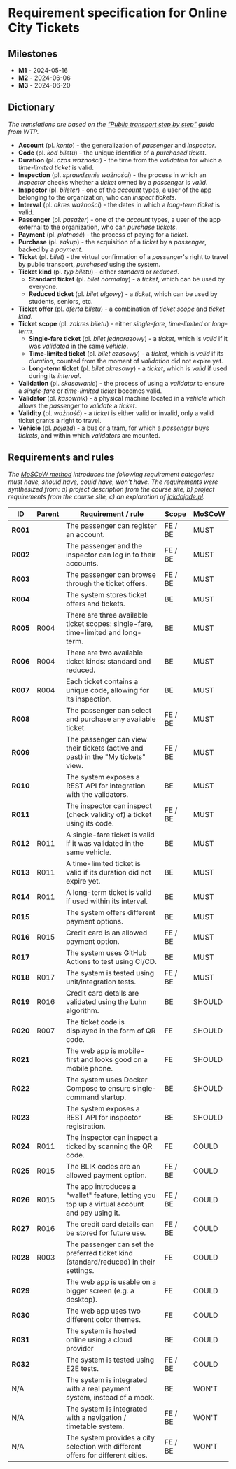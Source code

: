 # Requirement specification for Online City Tickets

## Milestones

- **M1** - 2024-05-16
- **M2** - 2024-06-06
- **M3** - 2024-06-20

## Dictionary

_The translations are based on the ["Public transport step by step"](https://www.wtp.waw.pl/en/public-transport-step-by-step) guide from WTP._

- **Account** (pl. _konto_) - the generalization of _passenger_ and _inspector_.
- **Code** (pl. _kod biletu_) - the unique identifier of a _purchased_ _ticket_.
- **Duration** (pl. _czas ważności_) - the time from the _validation_ for which a _time-limited ticket_ is valid.
- **Inspection** (pl. _sprawdzenie ważności_) - the process in which an _inspector_ checks whether a _ticket_ owned by a _passenger_ is _valid_.
- **Inspector** (pl. _bileter_) - one of the _account_ types, a user of the app belonging to the organization, who can _inspect_ _tickets_.
- **Interval** (pl. _okres ważności_) - the dates in which a _long-term ticket_ is valid.
- **Passenger** (pl. _pasażer_) - one of the _account_ types, a user of the app external to the organization, who can _purchase_ _tickets_.
- **Payment** (pl. _płatność_) - the process of paying for a _ticket_.
- **Purchase** (pl. _zakup_) - the acquisition of a _ticket_ by a _passenger_, backed by a _payment_.
- **Ticket** (pl. _bilet_) - the virtual confirmation of a _passenger_'s right to travel by public transport, _purchased_ using the system.
- **Ticket kind** (pl. _typ biletu_) - either _standard_ or _reduced_.
  - **Standard ticket** (pl. _bilet normalny_) - a _ticket_, which can be used by everyone.
  - **Reduced ticket** (pl. _bilet ulgowy_) - a _ticket_, which can be used by students, seniors, etc.
- **Ticket offer** (pl. _oferta biletu_) - a combination of _ticket scope_ and _ticket kind_.
- **Ticket scope** (pl. _zakres biletu_) - either _single-fare_, _time-limited_ or _long-term_.
  - **Single-fare ticket** (pl. _bilet jednorazowy_) - a _ticket_, which is _valid_ if it was _validated_ in the same _vehicle_.
  - **Time-limited ticket** (pl. _bilet czasowy_) - a _ticket_, which is _valid_ if its _duration_, counted from the moment of _validation_ did not expire yet.
  - **Long-term ticket** (pl. _bilet okresowy_) - a _ticket_, which is _valid_ if used during its _interval_.
- **Validation** (pl. _skasowanie_) - the process of using a _validator_ to ensure a _single-fare_ or _time-limited ticket_ becomes valid.
- **Validator** (pl. _kasownik_) - a physical machine located in a _vehicle_ which allows the _passenger_ to _validate_ a _ticket_.
- **Validity** (pl. _ważność_) - a _ticket_ is either valid or invalid, only a valid ticket grants a right to travel.
- **Vehicle** (pl. _pojazd_) - a bus or a tram, for which a _passenger_ buys _tickets_, and within which _validators_ are mounted.

## Requirements and rules

_The [MoSCoW method](https://en.wikipedia.org/wiki/MoSCoW_method#Prioritization_of_requirements) introduces the following requirement categories: must have, should have, could have, won't have. The requirements were synthesized from: a) project description from the course site, b) project requirements from the course site, c) an exploration of [jakdojade.pl](https://jakdojade.pl)._

| **ID**   | **Parent** | **Requirement / rule**                                                                        | **Scope** | **MoSCoW** |
| -------- | ---------- | --------------------------------------------------------------------------------------------- | --------- | ---------- |
| **R001** |            | The passenger can register an account.                                                        | FE / BE   | MUST       |
| **R002** |            | The passenger and the inspector can log in to their accounts.                                 | FE / BE   | MUST       |
| **R003** |            | The passenger can browse through the ticket offers.                                           | FE / BE   | MUST       |
| **R004** |            | The system stores ticket offers and tickets.                                                  | BE        | MUST       |
| **R005** | R004       | There are three available ticket scopes: single-fare, time-limited and long-term.             | BE        | MUST       |
| **R006** | R004       | There are two available ticket kinds: standard and reduced.                                   | BE        | MUST       |
| **R007** | R004       | Each ticket contains a unique code, allowing for its inspection.                              | BE        | MUST       |
| **R008** |            | The passenger can select and purchase any available ticket.                                   | FE / BE   | MUST       |
| **R009** |            | The passenger can view their tickets (active and past) in the "My tickets" view.              | FE / BE   | MUST       |
| **R010** |            | The system exposes a REST API for integration with the validators.                            | BE        | MUST       |
| **R011** |            | The inspector can inspect (check validity of) a ticket using its code.                        | FE / BE   | MUST       |
| **R012** | R011       | A single-fare ticket is valid if it was validated in the same vehicle.                        | BE        | MUST       |
| **R013** | R011       | A time-limited ticket is valid if its duration did not expire yet.                            | BE        | MUST       |
| **R014** | R011       | A long-term ticket is valid if used within its interval.                                      | BE        | MUST       |
| **R015** |            | The system offers different payment options.                                                  | BE        | MUST       |
| **R016** | R015       | Credit card is an allowed payment option.                                                     | FE / BE   | MUST       |
| **R017** |            | The system uses GitHub Actions to test using CI/CD.                                           | BE        | MUST       |
| **R018** | R017       | The system is tested using unit/integration tests.                                            | FE / BE   | MUST       |
| **R019** | R016       | Credit card details are validated using the Luhn algorithm.                                   | BE        | SHOULD     |
| **R020** | R007       | The ticket code is displayed in the form of QR code.                                          | FE        | SHOULD     |
| **R021** |            | The web app is mobile-first and looks good on a mobile phone.                                 | FE        | SHOULD     |
| **R022** |            | The system uses Docker Compose to ensure single-command startup.                              | BE        | SHOULD     |
| **R023** |            | The system exposes a REST API for inspector registration.                                     | BE        | SHOULD     |
| **R024** | R011       | The inspector can inspect a ticked by scanning the QR code.                                   | FE        | COULD      |
| **R025** | R015       | The BLIK codes are an allowed payment option.                                                 | FE / BE   | COULD      |
| **R026** | R015       | The app introduces a "wallet" feature, letting you top up a virtual account and pay using it. | FE / BE   | COULD      |
| **R027** | R016       | The credit card details can be stored for future use.                                         | FE / BE   | COULD      |
| **R028** | R003       | The passenger can set the preferred ticket kind (standard/reduced) in their settings.         | FE        | COULD      |
| **R029** |            | The web app is usable on a bigger screen (e.g. a desktop).                                    | FE        | COULD      |
| **R030** |            | The web app uses two different color themes.                                                  | FE        | COULD      |
| **R031** |            | The system is hosted online using a cloud provider                                            | BE        | COULD      |
| **R032** |            | The system is tested using E2E tests.                                                         | FE / BE   | COULD      |
| N/A      |            | The system is integrated with a real payment system, instead of a mock.                       | BE        | WON'T      |
| N/A      |            | The system is integrated with a navigation / timetable system.                                | FE / BE   | WON'T      |
| N/A      |            | The system provides a city selection with different offers for different cities.              | FE / BE   | WON'T      |
